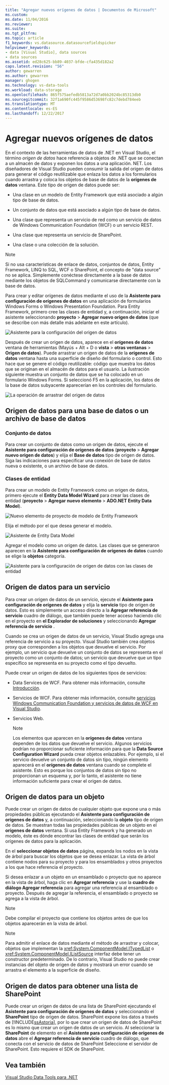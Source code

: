 ```yaml
---
title: "Agregar nuevos orígenes de datos | Documentos de Microsoft"
ms.custom: 
ms.date: 11/04/2016
ms.reviewer: 
ms.suite: 
ms.tgt_pltfrm: 
ms.topic: article
f1_keywords: vs.datasource.datasourcefieldspicker
helpviewer_keywords:
- data [Visual Studio], data sources
- data sources
ms.assetid: ed28c625-bb89-4037-bfde-cfa435d182a2
caps.latest.revision: "56"
author: gewarren
ms.author: gewarren
manager: ghogen
ms.technology: vs-data-tools
ms.workload: data-storage
ms.openlocfilehash: 865f575aefedb5813a72d7a0bb2024bc85313db0
ms.sourcegitcommit: 32f1a690fc445f9586d53698fc82c7debd784eeb
ms.translationtype: MT
ms.contentlocale: es-ES
ms.lasthandoff: 12/22/2017
---
```

# <a name="add-new-data-sources"></a>Agregar nuevos orígenes de datos
En el contexto de las herramientas de datos de .NET en Visual Studio, el término *origen de datos* hace referencia a objetos de .NET que se conectan a un almacén de datos y exponen los datos a una aplicación. NET. Los diseñadores de Visual Studio pueden consumir la salida del origen de datos para generar el código reutilizable que enlaza los datos a los formularios cuando arrastra y coloca los objetos de base de datos de la **orígenes de datos** ventana. Este tipo de origen de datos puede ser:  
  
-   Una clase en un modelo de Entity Framework que está asociado a algún tipo de base de datos.  
  
-   Un conjunto de datos que está asociado a algún tipo de base de datos.  
  
-   Una clase que representa un servicio de red como un servicio de datos de Windows Communication Foundation (WCF) o un servicio REST.  
  
-   Una clase que representa un servicio de SharePoint.  
  
-   Una clase o una colección de la solución.  
  
> [!NOTE]
>  Si no usa características de enlace de datos, conjuntos de datos, Entity Framework, LINQ to SQL, WCF o SharePoint, el concepto de "data source" no se aplica. Simplemente conéctese directamente a la base de datos mediante los objetos de SQLCommand y comunicarse directamente con la base de datos.  
  
 Para crear y editar orígenes de datos mediante el uso de la **Asistente para configuración de orígenes de datos** en una aplicación de formularios Windows Forms o Windows Presentation Foundation. Para Entity Framework, primero cree las clases de entidad y, a continuación, iniciar el asistente seleccionando **proyecto** > **Agregar nuevo origen de datos** (que se describe con más detalle más adelante en este artículo).  
  
 ![Asistente para la configuración del origen de datos](../data-tools/media/data-source-configuration-wizard.png "Asistente para la configuración del origen de datos")  
  
 Después de crear un origen de datos, aparece en el **orígenes de datos** ventana de herramientas (Mayús + Alt + D o **vista** > **otras ventanas**  >  **Origen de datos**). Puede arrastrar un origen de datos de la **orígenes de datos** ventana hasta una superficie de diseño del formulario o control. Esto hace que se genere el código reutilizable: código que muestra los datos que se originan en el almacén de datos para el usuario. La ilustración siguiente muestra un conjunto de datos que se ha colocado en un formulario Windows Forms. Si seleccionó F5 en la aplicación, los datos de la base de datos subyacente aparecerían en los controles del formulario.  
  
 ![La operación de arrastrar del origen de datos](../data-tools/media/raddata-data-source-drag-operation.png "raddata origen de datos de la operación de arrastrar")  
  
## <a name="data-source-for-a-database-or-a-database-file"></a>Origen de datos para una base de datos o un archivo de base de datos  
  
### <a name="dataset"></a>Conjunto de datos  
 Para crear un conjunto de datos como un origen de datos, ejecute el **Asistente para configuración de orígenes de datos** (**proyecto** > **Agregar nuevo origen de datos**) y elija el  **Base de datos** tipo de origen de datos. Siga las indicaciones para especificar una conexión de base de datos nueva o existente, o un archivo de base de datos.  
  
### <a name="entity-classes"></a>Clases de entidad  
 Para crear un modelo de Entity Framework como un origen de datos, primero ejecute el **Entity Data Model Wizard** para crear las clases de entidad (**proyecto** > **Agregar nuevo elemento**  >  **ADO.NET Entity Data Model**).  
  
 ![Nuevo elemento de proyecto de modelo de Entity Framework](../data-tools/media/raddata-new-entity-framework-model-project-item.png "elemento de proyecto de modelo de raddata nuevo Entity Framework")  
  
 Elija el método por el que desea generar el modelo.  
  
 ![Asistente de Entity Data Model](../data-tools/media/raddata-entity-data-model-wizard.png "raddata Asistente de Entity Data Model")  
  
 Agregar el modelo como un origen de datos. Las clases que se generaron aparecen en la **Asistente para configuración de orígenes de datos** cuando se elige la **objetos** categoría.  
  
 ![Asistente para la configuración de origen de datos con las clases de entidad](../data-tools/media/raddata-data-source-configuration-wizard-with-entity-classes.png "raddata Asistente para la configuración de origen de datos con las clases de entidad")  
  
## <a name="data-source-for-a-service"></a>Origen de datos para un servicio  
 Para crear un origen de datos de un servicio, ejecute el **Asistente para configuración de orígenes de datos** y elija la **servicio** tipo de origen de datos. Esto es simplemente un acceso directo a la **Agregar referencia de servicio** cuadro de diálogo, que también puede tener acceso haciendo clic en el proyecto en **el Explorador de soluciones** y seleccionando **Agregar referencia de servicio** .  
  
 Cuando se crea un origen de datos de un servicio, Visual Studio agrega una referencia de servicio a su proyecto. Visual Studio también crea objetos proxy que corresponden a los objetos que devuelve el servicio. Por ejemplo, un servicio que devuelve un conjunto de datos se representa en el proyecto como un conjunto de datos; un servicio que devuelve que un tipo específico se representa en su proyecto como el tipo devuelto.  
  
 Puede crear un origen de datos de los siguientes tipos de servicios:  
  
-   Data Services de WCF. Para obtener más información, consulte [Introducción](/dotnet/framework/data/wcf/wcf-data-services-overview).  
  
-   Servicios de WCF. Para obtener más información, consulte [servicios Windows Communication Foundation y servicios de datos de WCF en Visual Studio](../data-tools/windows-communication-foundation-services-and-wcf-data-services-in-visual-studio.md).  
  
-   Servicios Web.  
  
    > [!NOTE]
    >  Los elementos que aparecen en la **orígenes de datos** ventana dependen de los datos que devuelve el servicio. Algunos servicios podrían no proporcionar suficiente información para que la **Data Source Configuration Wizard** pueda crear objetos enlazables. Por ejemplo, si el servicio devuelve un conjunto de datos sin tipo, ningún elemento aparecerá en el **orígenes de datos** ventana cuando se complete el asistente. Esto es porque los conjuntos de datos sin tipo no proporcionan un esquema y, por lo tanto, el asistente no tiene información suficiente para crear el origen de datos.  
  
## <a name="data-source-for-an-object"></a>Origen de datos para un objeto  
 Puede crear un origen de datos de cualquier objeto que expone una o más propiedades públicas ejecutando el **Asistente para configuración de orígenes de datos** y, a continuación, seleccionando la **objeto** tipo de origen de datos. Se muestran todas las propiedades públicas de un objeto en el **orígenes de datos** ventana.   Si usa Entity Framework y ha generado un modelo, éste es dónde encontrar las clases de entidad que serán los orígenes de datos para la aplicación.  
  
 En el **seleccionar objetos de datos** página, expanda los nodos en la vista de árbol para buscar los objetos que se desea enlazar. La vista de árbol contiene nodos para su proyecto y para los ensamblados y otros proyectos a los que hace referencia el proyecto.  
  
 Si desea enlazar a un objeto en un ensamblado o proyecto que no aparece en la vista de árbol, haga clic en **Agregar referencia** y use la **cuadro de diálogo Agregar referencia** para agregar una referencia al ensamblado o proyecto. Después de agregar la referencia, el ensamblado o proyecto se agrega a la vista de árbol.  
  
> [!NOTE]
>  Debe compilar el proyecto que contiene los objetos antes de que los objetos aparecerán en la vista de árbol.  
  
> [!NOTE]
>  Para admitir el enlace de datos mediante el método de arrastrar y colocar, objetos que implementan la <xref:System.ComponentModel.ITypedList> o <xref:System.ComponentModel.IListSource> interfaz debe tener un constructor predeterminado. De lo contrario, Visual Studio no puede crear instancias del objeto de origen de datos y mostrará un error cuando se arrastra el elemento a la superficie de diseño.  
  
## <a name="data-source-for-a-sharepoint-list"></a>Origen de datos para obtener una lista de SharePoint  
 Puede crear un origen de datos de una lista de SharePoint ejecutando el **Asistente para configuración de orígenes de datos** y seleccionando el **SharePoint** tipo de origen de datos. SharePoint expone los datos a través de [!INCLUDE[ssAstoria](../data-tools/includes/ssastoria_md.md)], por lo que crear un origen de datos de SharePoint es lo mismo que crear un origen de datos de un servicio. Al seleccionar la **SharePoint** de elemento en el **Asistente para configuración de orígenes de datos** abre el **Agregar referencia de servicio** cuadro de diálogo, que conecta con el servicio de datos de SharePoint Seleccione el servidor de SharePoint.  Esto requiere el SDK de SharePoint.  
  
## <a name="see-also"></a>Vea también  
 [Visual Studio Data Tools para .NET](../data-tools/visual-studio-data-tools-for-dotnet.md)